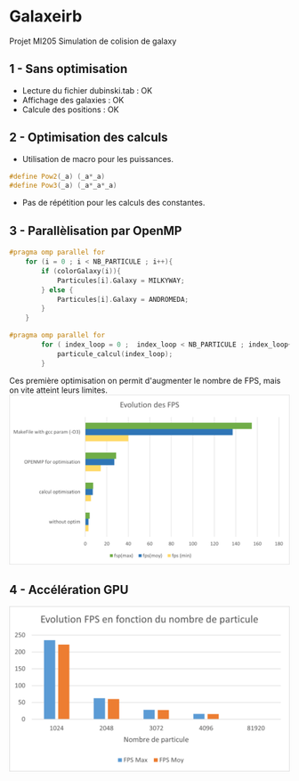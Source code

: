 # Galaxeirb
Projet MI205
Simulation de colision de galaxy

## 1 - Sans optimisation
- Lecture du fichier dubinski.tab : OK
- Affichage des galaxies : OK
- Calcule des positions : OK

## 2 - Optimisation des calculs
- Utilisation de macro pour les puissances.
```cpp
#define Pow2(_a) (_a*_a)
#define Pow3(_a) (_a*_a*_a)
```
- Pas de répétition pour les calculs des constantes.

## 3 - Parallèlisation par OpenMP
```cpp
#pragma omp parallel for
	for (i = 0 ; i < NB_PARTICULE ; i++){
		if (colorGalaxy(i)){
			Particules[i].Galaxy = MILKYWAY;
		} else {
			Particules[i].Galaxy = ANDROMEDA;
		}
	}
```
```cpp
#pragma omp parallel for
		for ( index_loop = 0 ;  index_loop < NB_PARTICULE ; index_loop++){
			particule_calcul(index_loop);
		}
```
Ces première optimisation on permit d'augmenter le nombre de FPS, mais on vite atteint leurs limites.
![Evolution des FPS](SAVARY_ALBERTY/Pictures/tab1_galaxeirb.png "Evolution des FPS")

## 4 - Accélération GPU
![Evolution des FPS CUDA](SAVARY_ALBERTY/Pictures/tab2_galaxeirb.png "Evolution des FPS CUDA")
